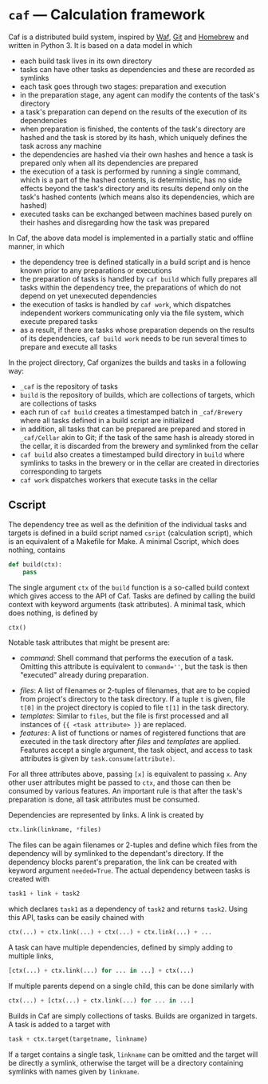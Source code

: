 # `caf` — Calculation framework

Caf is a distributed build system, inspired by [Waf](https://waf.io), [Git](https://git-scm.com) and [Homebrew](http://brew.sh) and written in Python 3. It is based on a data model in which

- each build task lives in its own directory
- tasks can have other tasks as dependencies and these are recorded as symlinks
- each task goes through two stages: preparation and execution
- in the preparation stage, any agent can modify the contents of the task's directory
- a task's preparation can depend on the results of the execution of its dependencies
- when preparation is finished, the contents of the task's directory are hashed and the task is stored by its hash, which uniquely defines the task across any machine
- the dependencies are hashed via their own hashes and hence a task is prepared only when all its dependencies are prepared
- the execution of a task is performed by running a single command, which is a part of the hashed contents, is deterministic, has no side effects beyond the task's directory and its results depend only on the task's hashed contents (which means also its dependencies, which are hashed)
- executed tasks can be exchanged between machines based purely on their hashes and disregarding how the task was prepared

In Caf, the above data model is implemented in a partially static and offline manner, in which

- the dependency tree is defined statically in a build script and is hence known prior to any preparations or executions
- the preparation of tasks is handled by `caf build`  which fully prepares all tasks within the dependency tree, the preparations of which do not depend on yet unexecuted dependencies
- the execution of tasks is handled by `caf work`, which dispatches independent workers communicating only via the file system, which execute prepared tasks
- as a result, if there are tasks whose preparation depends on the results of its dependencies, `caf build work` needs to be run several times to prepare and execute all tasks

In the project directory, Caf organizes the builds and tasks in a following way:

- `_caf` is the repository of tasks
- `build` is the repository of builds, which are collections of targets, which are collections of tasks
- each run of `caf build` creates a timestamped batch in `_caf/Brewery` where all tasks defined in a build script are initialized
- in addition, all tasks that can be prepared are prepared and stored in `_caf/Cellar` akin to Git; if the task of the same hash is already stored in the cellar, it is discarded from the brewery and symlinked from the cellar
- `caf build` also creates a timestamped build directory in `build` where symlinks to tasks in the brewery or in the cellar are created in directories corresponding to targets
- `caf work` dispatches workers that execute tasks in the cellar

## Cscript

The dependency tree as well as the definition of the individual tasks and targets is defined in a build script named `csript` (calculation script), which is an equivalent of a Makefile for Make. A minimal Cscript, which does nothing, contains

``` python
def build(ctx):
    pass
```

The single argument `ctx` of the `build` function is a so-called build context which gives access to the API of Caf. Tasks are defined by calling the build context with keyword arguments (task attributes). A minimal task, which does nothing, is defined by

``` python
ctx()
```

Notable task attributes that might be present are:

* *command*: Shell command that performs the execution of a task. Omitting this attribute is equivalent to `command=''`, but the task is then "executed" already during preparation.


- *files*: A list of filenames or 2-tuples of filenames, that are to be copied from project's directory to the task directory. If a tuple `t` is given, file `t[0]` in the project directory is copied to file `t[1]` in the task directory.
- *templates*: Similar to `files`, but the file is first processed and all instances of `{{ <task attribute> }}` are replaced.
- *features*: A list of functions or names of registered functions that are executed in the task directory after *files* and *templates* are applied. Features accept a single argument, the task object, and access to task attributes is given by `task.consume(attribute)`.

For all three attributes above, passing `[x]` is equivalent to passing `x`. Any other user attributes might be passed to `ctx`, and those can then be consumed by various features. An important rule is that after the task's preparation is done, all task attributes must be consumed.

Dependencies are represented by links. A link is created by

``` python
ctx.link(linkname, *files)
```

The files can be again filenames or 2-tuples and define which files from the dependency will by symlinked to the dependant's directory. If the dependency blocks parent's preparation, the link can be created with keyword argument `needed=True`. The actual dependency between tasks is created with

``` python
task1 + link + task2
```

which declares `task1` as a dependency of `task2` and returns `task2`. Using this API, tasks can be easily chained with

``` python
ctx(...) + ctx.link(...) + ctx(...) + ctx.link(...) + ...
```

A task can have multiple dependencies, defined by simply adding to multiple links,

``` python
[ctx(...) + ctx.link(...) for ... in ...] + ctx(...)
```

If multiple parents depend on a single child, this can be done similarly with

``` python
ctx(...) + [ctx(...) + ctx.link(...) for ... in ...]
```

Builds in Caf are simply collections of tasks. Builds are organized in targets. A task is added to a target with

``` python
task + ctx.target(targetname, linkname)
```

If a target contains a single task, `linkname` can be omitted and the target will be directly a symlink, otherwise the target will be a directory containing symlinks with names given by `linkname`.